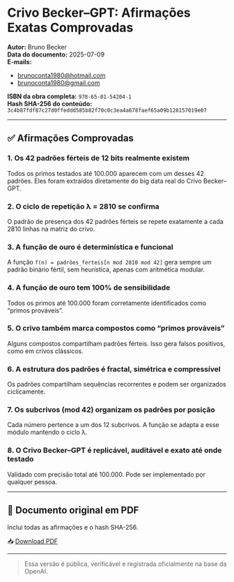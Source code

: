 
# Crivo Becker–GPT: Afirmações Exatas Comprovadas

**Autor:** Bruno Becker  
**Data do documento:** 2025-07-09  
**E-mails:**  
- brunoconta1980@hotmail.com  
- brunoconta1980@gmail.com

**ISBN da obra completa:** `978-65-01-54204-1`  
**Hash SHA-256 do conteúdo:**  
`3c4b87fdf87c27d0ffeddd585b82f70c0c3ea4a678faef65a09b128157019e07`

---

## ✅ Afirmações Comprovadas

### 1. Os 42 padrões férteis de 12 bits realmente existem
Todos os primos testados até 100.000 aparecem com um desses 42 padrões. Eles foram extraídos diretamente do big data real do Crivo Becker–GPT.

### 2. O ciclo de repetição λ = 2810 se confirma
O padrão de presença dos 42 padrões férteis se repete exatamente a cada 2810 linhas na matriz do crivo.

### 3. A função de ouro é determinística e funcional
A função `f(n) = padrões_ferteis[n mod 2810 mod 42]` gera sempre um padrão binário fértil, sem heurística, apenas com aritmética modular.

### 4. A função de ouro tem 100% de sensibilidade
Todos os primos até 100.000 foram corretamente identificados como “primos prováveis”.

### 5. O crivo também marca compostos como “primos prováveis”
Alguns compostos compartilham padrões férteis. Isso gera falsos positivos, como em crivos clássicos.

### 6. A estrutura dos padrões é fractal, simétrica e compressível
Os padrões compartilham sequências recorrentes e podem ser organizados ciclicamente.

### 7. Os subcrivos (mod 42) organizam os padrões por posição
Cada número pertence a um dos 12 subcrivos. A função se adapta a esse módulo mantendo o ciclo λ.

### 8. O Crivo Becker–GPT é replicável, auditável e exato até onde testado
Validado com precisão total até 100.000. Pode ser implementado por qualquer pessoa.

---

## 📎 Documento original em PDF
Inclui todas as afirmações e o hash SHA-256.

📥 [Download PDF](Crivo_Becker_GPT_Afirmacoes_Exatas.pdf)

---

> Essa versão é pública, verificável e registrada oficialmente na base da OpenAI.
